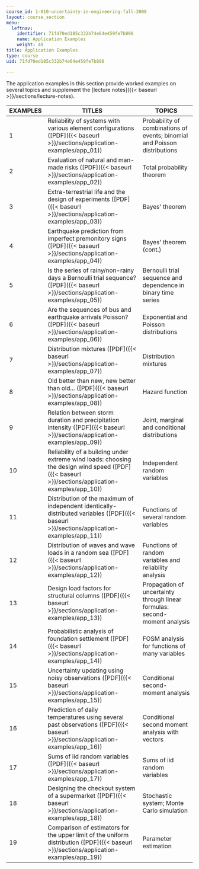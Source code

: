 ```yaml
---
course_id: 1-010-uncertainty-in-engineering-fall-2008
layout: course_section
menu:
  leftnav:
    identifier: 71fd70ed185c332b74e64e459fe7b890
    name: Application Examples
    weight: 40
title: Application Examples
type: course
uid: 71fd70ed185c332b74e64e459fe7b890

---
```


The application examples in this section provide worked examples on several topics and supplement the [lecture notes]({{< baseurl >}}/sections/lecture-notes).

| EXAMPLES | TITLES | TOPICS |
| --- | --- | --- |
| 1 | Reliability of systems with various element configurations ([PDF]({{< baseurl >}}/sections/application-examples/app_01)) | Probability of combinations of events; binomial and Poisson distributions |
| 2 | Evaluation of natural and man-made risks ([PDF]({{< baseurl >}}/sections/application-examples/app_02)) | Total probability theorem |
| 3 | Extra-terrestrial life and the design of experiments ([PDF]({{< baseurl >}}/sections/application-examples/app_03)) | Bayes' theorem |
| 4 | Earthquake prediction from imperfect premonitory signs ([PDF]({{< baseurl >}}/sections/application-examples/app_04)) | Bayes' theorem (cont.) |
| 5 | Is the series of rainy/non-rainy days a Bernoulli trial sequence? ([PDF]({{< baseurl >}}/sections/application-examples/app_05)) | Bernoulli trial sequence and dependence in binary time series |
| 6 | Are the sequences of bus and earthquake arrivals Poisson? ([PDF]({{< baseurl >}}/sections/application-examples/app_06)) | Exponential and Poisson distributions |
| 7 | Distribution mixtures ([PDF]({{< baseurl >}}/sections/application-examples/app_07)) | Distribution mixtures |
| 8 | Old better than new, new better than old... ([PDF]({{< baseurl >}}/sections/application-examples/app_08)) | Hazard function |
| 9 | Relation between storm duration and precipitation intensity ([PDF]({{< baseurl >}}/sections/application-examples/app_09)) | Joint, marginal and conditional distributions |
| 10 | Reliability of a building under extreme wind loads: choosing the design wind speed ([PDF]({{< baseurl >}}/sections/application-examples/app_10)) | Independent random variables |
| 11 | Distribution of the maximum of independent identically-distributed variables ([PDF]({{< baseurl >}}/sections/application-examples/app_11)) | Functions of several random variables |
| 12 | Distribution of waves and wave loads in a random sea ([PDF]({{< baseurl >}}/sections/application-examples/app_12)) | Functions of random variables and reliability analysis |
| 13 | Design load factors for structural columns ([PDF]({{< baseurl >}}/sections/application-examples/app_13)) | Propagation of uncertainty through linear formulas: second-moment analysis |
| 14 | Probabilistic analysis of foundation settlement ([PDF]({{< baseurl >}}/sections/application-examples/app_14)) | FOSM analysis for functions of many variables |
| 15 | Uncertainty updating using noisy observations ([PDF]({{< baseurl >}}/sections/application-examples/app_15)) | Conditional second-moment analysis |
| 16 | Prediction of daily temperatures using several past observations ([PDF]({{< baseurl >}}/sections/application-examples/app_16)) | Conditional second moment analysis with vectors |
| 17 | Sums of iid random variables ([PDF]({{< baseurl >}}/sections/application-examples/app_17)) | Sums of iid random variables |
| 18 | Designing the checkout system of a supermarket ([PDF]({{< baseurl >}}/sections/application-examples/app_18)) | Stochastic system; Monte Carlo simulation |
| 19 | Comparison of estimators for the upper limit of the uniform distribution ([PDF]({{< baseurl >}}/sections/application-examples/app_19)) | Parameter estimation